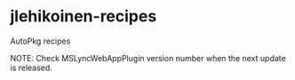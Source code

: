 jlehikoinen-recipes
===============

AutoPkg recipes

NOTE: Check MSLyncWebAppPlugin version number when the next update is released.
